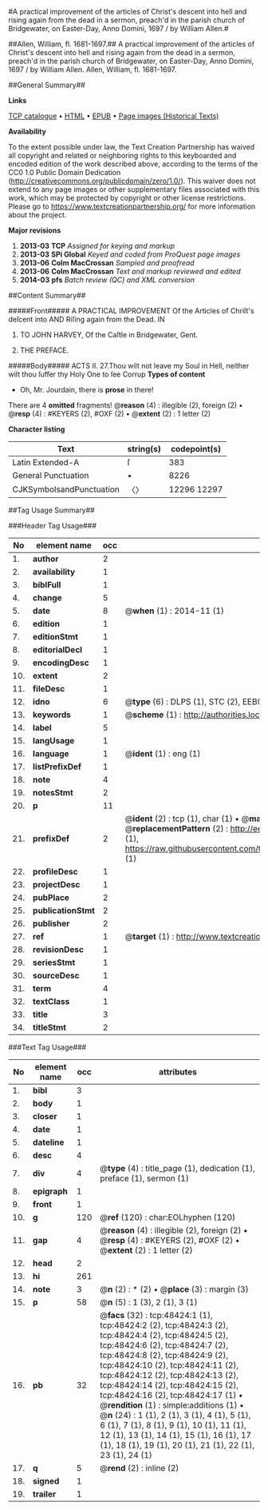 #A practical improvement of the articles of Christ's descent into hell and rising again from the dead in a sermon, preach'd in the parish church of Bridgewater, on Easter-Day, Anno Domini, 1697 / by William Allen.#

##Allen, William, fl. 1681-1697.##
A practical improvement of the articles of Christ's descent into hell and rising again from the dead in a sermon, preach'd in the parish church of Bridgewater, on Easter-Day, Anno Domini, 1697 / by William Allen.
Allen, William, fl. 1681-1697.

##General Summary##

**Links**

[TCP catalogue](http://www.ota.ox.ac.uk/tcp/)  • 
[HTML](http://tei.it.ox.ac.uk/tcp/Texts-HTML/free/A23/A23678.html)  • 
[EPUB](http://tei.it.ox.ac.uk/tcp/Texts-EPUB/free/A23/A23678.epub) • 
[Page images (Historical Texts)](https://historicaltexts.jisc.ac.uk/eebo-11732988e)

**Availability**

To the extent possible under law, the Text Creation Partnership has waived all copyright and related or neighboring rights to this keyboarded and encoded edition of the work described above, according to the terms of the CC0 1.0 Public Domain Dedication (http://creativecommons.org/publicdomain/zero/1.0/). This waiver does not extend to any page images or other supplementary files associated with this work, which may be protected by copyright or other license restrictions. Please go to https://www.textcreationpartnership.org/ for more information about the project.

**Major revisions**

1. __2013-03__ __TCP__ *Assigned for keying and markup*
1. __2013-03__ __SPi Global__ *Keyed and coded from ProQuest page images*
1. __2013-06__ __Colm MacCrossan__ *Sampled and proofread*
1. __2013-06__ __Colm MacCrossan__ *Text and markup reviewed and edited*
1. __2014-03__ __pfs__ *Batch review (QC) and XML conversion*

##Content Summary##

#####Front#####
A PRACTICAL IMPROVEMENT Of the Articles of Chriſt's deſcent into AND Riſing again from the Dead. IN 
1. TO JOHN HARVEY, Of the Caſtle in Bridgewater, Gent.

1. THE PREFACE.

#####Body#####
ACTS II. 27.Thou wilt not leave my Soul in Hell, neither wilt thou ſuffer thy Holy One to ſee Corrup
**Types of content**

  * Oh, Mr. Jourdain, there is **prose** in there!

There are 4 **omitted** fragments! 
 @__reason__ (4) : illegible (2), foreign (2)  •  @__resp__ (4) : #KEYERS (2), #OXF (2)  •  @__extent__ (2) : 1 letter (2)

**Character listing**


|Text|string(s)|codepoint(s)|
|---|---|---|
|Latin Extended-A|ſ|383|
|General Punctuation|•|8226|
|CJKSymbolsandPunctuation|〈〉|12296 12297|

##Tag Usage Summary##

###Header Tag Usage###

|No|element name|occ|attributes|
|---|---|---|---|
|1.|__author__|2||
|2.|__availability__|1||
|3.|__biblFull__|1||
|4.|__change__|5||
|5.|__date__|8| @__when__ (1) : 2014-11 (1)|
|6.|__edition__|1||
|7.|__editionStmt__|1||
|8.|__editorialDecl__|1||
|9.|__encodingDesc__|1||
|10.|__extent__|2||
|11.|__fileDesc__|1||
|12.|__idno__|6| @__type__ (6) : DLPS (1), STC (2), EEBO-CITATION (1), OCLC (1), VID (1)|
|13.|__keywords__|1| @__scheme__ (1) : http://authorities.loc.gov/ (1)|
|14.|__label__|5||
|15.|__langUsage__|1||
|16.|__language__|1| @__ident__ (1) : eng (1)|
|17.|__listPrefixDef__|1||
|18.|__note__|4||
|19.|__notesStmt__|2||
|20.|__p__|11||
|21.|__prefixDef__|2| @__ident__ (2) : tcp (1), char (1)  •  @__matchPattern__ (2) : ([0-9\-]+):([0-9IVX]+) (1), (.+) (1)  •  @__replacementPattern__ (2) : http://eebo.chadwyck.com/downloadtiff?vid=$1&page=$2 (1), https://raw.githubusercontent.com/textcreationpartnership/Texts/master/tcpchars.xml#$1 (1)|
|22.|__profileDesc__|1||
|23.|__projectDesc__|1||
|24.|__pubPlace__|2||
|25.|__publicationStmt__|2||
|26.|__publisher__|2||
|27.|__ref__|1| @__target__ (1) : http://www.textcreationpartnership.org/docs/. (1)|
|28.|__revisionDesc__|1||
|29.|__seriesStmt__|1||
|30.|__sourceDesc__|1||
|31.|__term__|4||
|32.|__textClass__|1||
|33.|__title__|3||
|34.|__titleStmt__|2||


###Text Tag Usage###

|No|element name|occ|attributes|
|---|---|---|---|
|1.|__bibl__|3||
|2.|__body__|1||
|3.|__closer__|1||
|4.|__date__|1||
|5.|__dateline__|1||
|6.|__desc__|4||
|7.|__div__|4| @__type__ (4) : title_page (1), dedication (1), preface (1), sermon (1)|
|8.|__epigraph__|1||
|9.|__front__|1||
|10.|__g__|120| @__ref__ (120) : char:EOLhyphen (120)|
|11.|__gap__|4| @__reason__ (4) : illegible (2), foreign (2)  •  @__resp__ (4) : #KEYERS (2), #OXF (2)  •  @__extent__ (2) : 1 letter (2)|
|12.|__head__|2||
|13.|__hi__|261||
|14.|__note__|3| @__n__ (2) : * (2)  •  @__place__ (3) : margin (3)|
|15.|__p__|58| @__n__ (5) : 1 (3), 2 (1), 3 (1)|
|16.|__pb__|32| @__facs__ (32) : tcp:48424:1 (1), tcp:48424:2 (2), tcp:48424:3 (2), tcp:48424:4 (2), tcp:48424:5 (2), tcp:48424:6 (2), tcp:48424:7 (2), tcp:48424:8 (2), tcp:48424:9 (2), tcp:48424:10 (2), tcp:48424:11 (2), tcp:48424:12 (2), tcp:48424:13 (2), tcp:48424:14 (2), tcp:48424:15 (2), tcp:48424:16 (2), tcp:48424:17 (1)  •  @__rendition__ (1) : simple:additions (1)  •  @__n__ (24) : 1 (1), 2 (1), 3 (1), 4 (1), 5 (1), 6 (1), 7 (1), 8 (1), 9 (1), 10 (1), 11 (1), 12 (1), 13 (1), 14 (1), 15 (1), 16 (1), 17 (1), 18 (1), 19 (1), 20 (1), 21 (1), 22 (1), 23 (1), 24 (1)|
|17.|__q__|5| @__rend__ (2) : inline (2)|
|18.|__signed__|1||
|19.|__trailer__|1||

